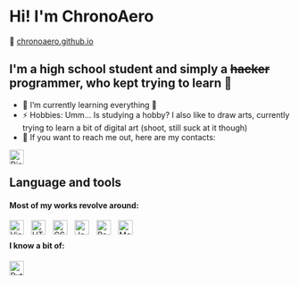 # Hi! I'm ChronoAero
🔗 [chronoaero.github.io](https://chronoaero.github.io)

## I'm a high school student and simply a ~~hacker~~ programmer, who kept trying to learn 👾

- 🌱 I’m currently learning everything 🤣
- ⚡ Hobbies: Umm... Is studying a hobby? I also like to draw arts, currently trying to learn a bit of digital art (shoot, still suck at it though)
- 💬 If you want to reach me out, here are my contacts:

<img align="left" alt="Discord" width="26px" src="https://discord.com/assets/3437c10597c1526c3dbd98c737c2bcae.svg" style="padding-right:10px;" />

<br/>
  
## Language and tools

#### Most of my works revolve around:

<img align="left" alt="Visual Studio Code" width="26px" src="https://cdn.jsdelivr.net/gh/devicons/devicon/icons/vscode/vscode-original.svg" style="padding-right:10px;" />
<img align="left" alt="HTML5" width="26px" src="https://cdn.jsdelivr.net/gh/devicons/devicon/icons/html5/html5-original.svg" style="padding-right:10px;" />
<img align="left" alt="CSS3" width="26px" src="https://cdn.jsdelivr.net/gh/devicons/devicon/icons/css3/css3-original.svg" style="padding-right:10px;" />
<img align="left" alt="JavaScript" width="26px" src="https://cdn.jsdelivr.net/gh/devicons/devicon/icons/javascript/javascript-original.svg" style="padding-right:10px;" />
<img align="left" alt="React" width="26px" src="https://cdn.jsdelivr.net/gh/devicons/devicon/icons/react/react-original.svg" style="padding-right:10px;" />
<img align="left" alt="MongoDB" width="26px" src="https://cdn.jsdelivr.net/gh/devicons/devicon/icons/mongodb/mongodb-original.svg" style="padding-right:10px;" />


<br/>

#### I know a bit of:

<img align="left" alt="Python" width="26px" src="https://upload.wikimedia.org/wikipedia/commons/c/c3/Python-logo-notext.svg" style="padding-right:10px;" />
<br/>

<!---
ChronoAero/ChronoAero is a ✨ special ✨ repository because its `README.md` (this file) appears on your GitHub profile.
You can click the Preview link to take a look at your changes.
--->
